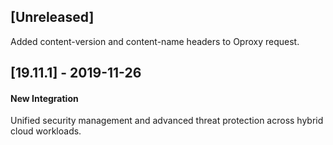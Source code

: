 ## [Unreleased]
Added content-version and content-name headers to Oproxy request.

## [19.11.1] - 2019-11-26
#### New Integration
Unified security management and advanced threat protection across hybrid cloud workloads.